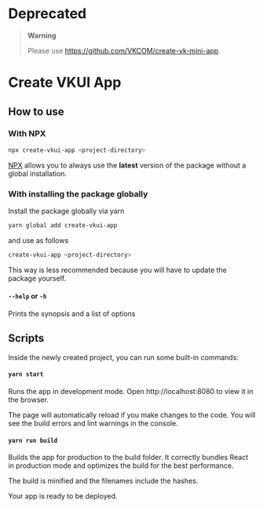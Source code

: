 # Deprecated

> **Warning**
>
> Please use https://github.com/VKCOM/create-vk-mini-app.

# Create VKUI App

## How to use

### With NPX

```bash
npx create-vkui-app <project-directory>
```

[NPX](https://github.com/npm/npx) allows you to always use the **latest** version of the package without a global installation.

### With installing the package globally

Install the package globally via yarn

```bash
yarn global add create-vkui-app
```

and use as follows

```bash
create-vkui-app <project-directory>
```

This way is less recommended because you will have to update the package yourself.

#### `--help` or `-h`

Prints the synopsis and a list of options

## Scripts

Inside the newly created project, you can run some built-in commands:

#### `yarn start`

Runs the app in development mode. Open http://localhost:8080 to view it in the browser.

The page will automatically reload if you make changes to the code. You will see the build errors and lint warnings in the console.

#### `yarn run build`

Builds the app for production to the build folder. It correctly bundles React in production mode and optimizes the build for the best performance.

The build is minified and the filenames include the hashes.

Your app is ready to be deployed.
